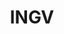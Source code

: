 ---
title: INGV
description: Costituito nel 1999, l'Istituto Nazionale di Geofisica e Vulcanologia (INGV) raccoglie e valorizza le competenze e le risorse di cinque istituti già operanti nell'ambito delle discipline geofisiche e vulcanologiche. l'Istituto Nazionale di Geofisica; l'Osservatorio Vesuviano; l'Istituto Internazionale di Vulcanologia; l'Istituto di Geochimica dei Fluidi; l'Istituto per la Ricerca sul Rischio Sismico.
logo: 'https://pbs.twimg.com/profile_images/837990328/logo_INGV.png'
---